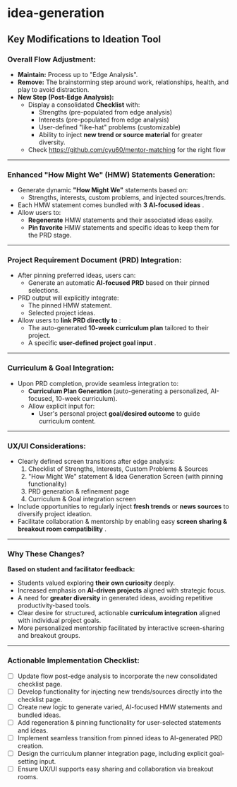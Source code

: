 # idea-generation

## Key Modifications to Ideation Tool

### Overall Flow Adjustment:

* **Maintain:** Process up to "Edge Analysis".
* **Remove:** The brainstorming step around work, relationships, health, and play to avoid distraction.
* **New Step (Post-Edge Analysis):**
  * Display a consolidated **Checklist** with:
    * Strengths (pre-populated from edge analysis)
    * Interests (pre-populated from edge analysis)
    * User-defined "like-hat" problems (customizable)
    * Ability to inject **new trend or source material** for greater diversity.
  * Check https://github.com/cyu60/mentor-matching for the right flow

---

### Enhanced "How Might We" (HMW) Statements Generation:

* Generate dynamic **"How Might We"** statements based on:
  * Strengths, interests, custom problems, and injected sources/trends.
* Each HMW statement comes bundled with  **3 AI-focused ideas** .
* Allow users to:
  * **Regenerate** HMW statements and their associated ideas easily.
  * **Pin favorite** HMW statements and specific ideas to keep them for the PRD stage.

---

### Project Requirement Document (PRD) Integration:

* After pinning preferred ideas, users can:
  * Generate an automatic **AI-focused PRD** based on their pinned selections.
* PRD output will explicitly integrate:
  * The pinned HMW statement.
  * Selected project ideas.
* Allow users to  **link PRD directly to** :
  * The auto-generated **10-week curriculum plan** tailored to their project.
  * A specific  **user-defined project goal input** .

---

### Curriculum & Goal Integration:

* Upon PRD completion, provide seamless integration to:
  * **Curriculum Plan Generation** (auto-generating a personalized, AI-focused, 10-week curriculum).
  * Allow explicit input for:
    * User's personal project **goal/desired outcome** to guide curriculum content.

---

### UX/UI Considerations:

* Clearly defined screen transitions after edge analysis:
  1. Checklist of Strengths, Interests, Custom Problems & Sources
  2. "How Might We" statement & Idea Generation Screen (with pinning functionality)
  3. PRD generation & refinement page
  4. Curriculum & Goal integration screen
* Include opportunities to regularly inject **fresh trends** or **news sources** to diversify project ideation.
* Facilitate collaboration & mentorship by enabling easy  **screen sharing & breakout room compatibility** .

---

### Why These Changes?

**Based on student and facilitator feedback:**

* Students valued exploring **their own curiosity** deeply.
* Increased emphasis on **AI-driven projects** aligned with strategic focus.
* A need for **greater diversity** in generated ideas, avoiding repetitive productivity-based tools.
* Clear desire for structured, actionable **curriculum integration** aligned with individual project goals.
* More personalized mentorship facilitated by interactive screen-sharing and breakout groups.

---

### Actionable Implementation Checklist:

* [ ] Update flow post-edge analysis to incorporate the new consolidated checklist page.
* [ ] Develop functionality for injecting new trends/sources directly into the checklist page.
* [ ] Create new logic to generate varied, AI-focused HMW statements and bundled ideas.
* [ ] Add regeneration & pinning functionality for user-selected statements and ideas.
* [ ] Implement seamless transition from pinned ideas to AI-generated PRD creation.
* [ ] Design the curriculum planner integration page, including explicit goal-setting input.
* [ ] Ensure UX/UI supports easy sharing and collaboration via breakout rooms.
